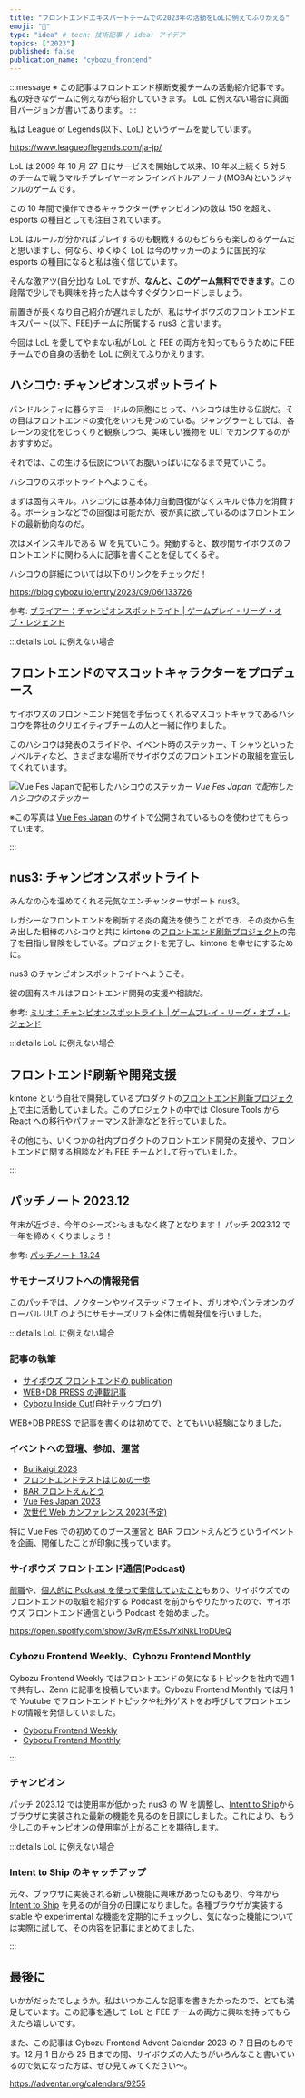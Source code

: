```yaml
---
title: "フロントエンドエキスパートチームでの2023年の活動をLoLに例えてふりかえる"
emoji: "🏹"
type: "idea" # tech: 技術記事 / idea: アイデア
topics: ["2023"]
published: false
publication_name: "cybozu_frontend"
---
```


:::message
※ この記事はフロントエンド横断支援チームの活動紹介記事です。私の好きなゲームに例えながら紹介していきます。 LoL に例えない場合に真面目バージョンが書いてあります。
:::

私は League of Legends(以下、LoL) というゲームを愛しています。

https://www.leagueoflegends.com/ja-jp/

LoL は 2009 年 10 月 27 日にサービスを開始して以来、10 年以上続く 5 対 5 のチームで戦うマルチプレイヤーオンラインバトルアリーナ(MOBA)というジャンルのゲームです。

この 10 年間で操作できるキャラクター(チャンピオン)の数は 150 を超え、esports の種目としても注目されています。

LoL はルールが分かればプレイするのも観戦するのもどちらも楽しめるゲームだと思いますし、何なら、ゆくゆく LoL は今のサッカーのように国民的な esports の種目になると私は強く信じています。

そんな激アツ(自分比)な LoL ですが、**なんと、このゲーム無料でできます**。この段階で少しでも興味を持った人は今すぐダウンロードしましょう。

前置きが長くなり自己紹介が遅れましたが、私はサイボウズのフロントエンドエキスパート(以下、FEE)チームに所属する nus3 と言います。

今回は LoL を愛してやまない私が LoL と FEE の両方を知ってもらうために FEE チームでの自身の活動を LoL に例えてふりかえります。

## ハシコウ: チャンピオンスポットライト

バンドルシティに暮らすヨードルの同胞にとって、ハシコウは生ける伝説だ。その目はフロントエンドの変化をいつも見つめている。ジャングラーとしては、各レーンの変化をじっくりと観察しつつ、美味しい獲物を ULT でガンクするのがおすすめだ。

それでは、この生ける伝説についてお腹いっぱいになるまで見ていこう。

ハシコウのスポットライトへようこそ。

まずは固有スキル。ハシコウには基本体力自動回復がなくスキルで体力を消費する。ポーションなどでの回復は可能だが、彼が真に欲しているのはフロントエンドの最新動向なのだ。

次はメインスキルである W を見ていこう。発動すると、数秒間サイボウズのフロントエンドに関わる人に記事を書くことを促してくるぞ。

ハシコウの詳細については以下のリンクをチェックだ！

https://blog.cybozu.io/entry/2023/09/06/133726

参考: [ブライアー：チャンピオンスポットライト | ゲームプレイ - リーグ・オブ・レジェンド](https://youtu.be/4P2SrnPMldc?si=cCWCjxB-kcsNQutS)

:::details LoL に例えない場合

## フロントエンドのマスコットキャラクターをプロデュース

サイボウズのフロントエンド発信を手伝ってくれるマスコットキャラであるハシコウを弊社のクリエイティブチームの人と一緒に作りました。

このハシコウは発表のスライドや、イベント時のステッカー、T シャツといったノベルティなど、さまざまな場所でサイボウズのフロントエンドの取組を宣伝してくれています。

![Vue Fes Japanで配布したハシコウのステッカー](/images/2023-frontend-activities/hashiko.png)
_Vue Fes Japan で配布したハシコウのステッカー_

※この写真は [Vue Fes Japan](https://vuefes.jp/2023/#news) のサイトで公開されているものを使わせてもらっています。

:::

## nus3: チャンピオンスポットライト

みんなの心を温めてくれる元気なエンチャンターサポート nus3。

レガシーなフロントエンドを刷新する炎の魔法を使うことができ、その炎から生み出した相棒のハシコウと共に kintone の[フロントエンド刷新プロジェクト](https://blog.cybozu.io/entry/2022/02/04/171154)の完了を目指し冒険をしている。プロジェクトを完了し、kintone を幸せにするために。

nus3 のチャンピオンスポットライトへようこそ。

彼の固有スキルはフロントエンド開発の支援や相談だ。

参考: [ミリオ：チャンピオンスポットライト | ゲームプレイ - リーグ・オブ・レジェンド](https://youtu.be/lhtKD9n6m-w?si=u8WT8l85yZTq4F4J)

:::details LoL に例えない場合

## フロントエンド刷新や開発支援

kintone という自社で開発しているプロダクトの[フロントエンド刷新プロジェクト](https://blog.cybozu.io/entry/2022/02/04/171154)で主に活動していました。このプロジェクトの中では Closure Tools から React への移行やパフォーマンス計測などを行っていました。

その他にも、いくつかの社内プロダクトのフロントエンド開発の支援や、フロントエンドに関する相談なども FEE チームとして行っていました。

:::

## パッチノート 2023.12

年末が近づき、今年のシーズンもまもなく終了となります！ パッチ 2023.12 で一年を締めくくりましょう！

参考: [パッチノート 13.24](https://www.leagueoflegends.com/ja-jp/news/game-updates/patch-13-24-notes/)

### サモナーズリフトへの情報発信

このパッチでは、ノクターンやツイステッドフェイト、ガリオやパンテオンのグローバル ULT のようにサモナーズリフト全体に情報発信を行いました。

:::details LoL に例えない場合

### 記事の執筆

- [サイボウズ フロントエンドの publication](https://zenn.dev/p/cybozu_frontend)
- [WEB+DB PRESS の連載記事](https://twitter.com/wdpress/status/1672041171554832384?s=20)
- [Cybozu Inside Out](https://blog.cybozu.io/archive/category/%E3%83%95%E3%83%AD%E3%83%B3%E3%83%88%E3%82%A8%E3%83%B3%E3%83%89)(自社テックブログ)

WEB+DB PRESS で記事を書くのは初めてで、とてもいい経験になりました。

### イベントへの登壇、参加、運営

- [Burikaigi 2023](https://toyama-eng.connpass.com/event/265774/)
- [フロントエンドテストはじめの一歩](https://flexy.connpass.com/event/287432/)
- [BAR フロントえんどう](https://cybozu.connpass.com/event/297123/)
- [Vue Fes Japan 2023](https://vuefes.jp/2023/)
- [次世代 Web カンファレンス 2023(予定)](https://nextwebconf.connpass.com/event/300174/)

特に Vue Fes での初めてのブース運営と BAR フロントえんどうというイベントを企画、開催したことが印象に残っています。

### サイボウズ フロントエンド通信(Podcast)

[前職](https://zenn.dev/nus3/articles/a07963cfac4248fc2bed)や、[個人的に Podcast を使って発信していたこと](https://open.spotify.com/show/2hU6ggiw63Fl5jMLlZbdKG)もあり、サイボウズでのフロントエンドの取組を紹介する Podcast を前からやりたかったので、サイボウズ フロントエンド通信という Podcast を始めました。

https://open.spotify.com/show/3vRymESsJYxiNkL1roDUeQ

### Cybozu Frontend Weekly、Cybozu Frontend Monthly

Cybozu Frontend Weekly ではフロントエンドの気になるトピックを社内で週 1 で共有し、Zenn に記事を投稿しています。Cybozu Frontend Monthly では月 1 で Youtube でフロントエンドトピックや社外ゲストをお呼びしてフロントエンドの情報を発信していました。

- [Cybozu Frontend Weekly](https://zenn.dev/topics/cybozufrontendweek)
- [Cybozu Frontend Monthly](https://www.youtube.com/playlist?list=PLPTndynQK4dxLZFEZgOZjt_zKG-0JWoWy)

:::

### チャンピオン

パッチ 2023.12 では使用率が低かった nus3 の W を調整し、[Intent to Ship](https://botsin.space/@intenttoship)からブラウザに実装された最新の機能を見るのを日課にしました。これにより、もう少しこのチャンピオンの使用率が上がることを期待します。

:::details LoL に例えない場合

### Intent to Ship のキャッチアップ

元々、ブラウザに実装される新しい機能に興味があったのもあり、今年から [Intent to Ship](https://botsin.space/@intenttoship) を見るのが自分の日課になりました。各種ブラウザが実装する stable や experimental な機能を定期的にチェックし、気になった機能については実際に試して、その内容を記事にまとめてました。

:::

## 最後に

いかがだったでしょうか。私はいつかこんな記事を書きたかったので、とても満足しています。この記事を通して LoL と FEE チームの両方に興味を持ってもらえたら嬉しいです。

また、この記事は Cybozu Frontend Advent Calendar 2023 の 7 日目のものです。12 月 1 日から 25 日までの間、サイボウズの人たちがいろんなこと書いているので気になった方は、ぜひ見てみてください〜。

https://adventar.org/calendars/9255
